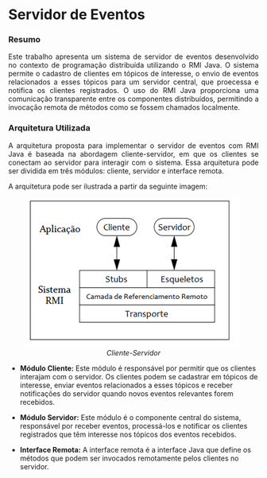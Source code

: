 # Servidor de Eventos

### Resumo ###
<p style="text-align: justify;">
Este trabalho apresenta um sistema de servidor de eventos desenvolvido no contexto de programação distribuída utilizando o RMI Java. O sistema permite o cadastro de clientes em tópicos de interesse, o envio de eventos relacionados a esses tópicos para um servidor central, que proecessa e notifica os clientes registrados. O uso do RMI Java proporciona uma comunicação transparente entre os componentes distribuídos, permitindo a invocação remota de métodos como se fossem chamados localmente. 
</p>

### Arquitetura Utilizada ###

<p style="text-align: justify;">
A arquitetura proposta para implementar o servidor de eventos com RMI Java é baseada na abordagem cliente-servidor, em que os clientes se conectam ao servidor para interagir com o sistema. Essa arquitetura pode ser dividida em três módulos: cliente, servidor e interface remota.

A arquitetura pode ser ilustrada a partir da seguinte imagem:
</p>

<p align="center">
  <img src="src/main/resources/arquitetura.png" alt="Texto alternativo da imagem">
  <br>
  <em>Cliente-Servidor</em>
</p>

- **Módulo Cliente:** Este módulo é responsável por permitir que os clientes interajam com o servidor. Os clientes podem se cadastrar em tópicos de interesse, enviar eventos relacionados a esses tópicos e receber notificações do servidor quando novos eventos relevantes forem recebidos.


- **Módulo Servidor:** Este módulo é o componente central do sistema, responsável por receber eventos, processá-los e notificar os clientes registrados que têm interesse nos tópicos dos eventos recebidos.


- **Interface Remota:** A interface remota é a interface Java que define os métodos que podem ser invocados remotamente pelos clientes no servidor.

